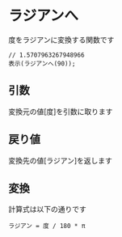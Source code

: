 # ラジアンへ

度をラジアンに変換する関数です

```
// 1.5707963267948966
表示(ラジアンへ(90));
```

## 引数

変換元の値[度]を引数に取ります

## 戻り値

変換先の値[ラジアン]を返します

## 変換

計算式は以下の通りです

```
ラジアン = 度 / 180 * π
```